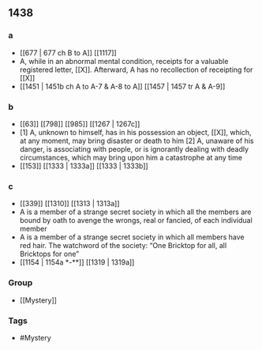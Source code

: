 ## 1438
### a
- [[677 | 677 ch B to A]] [[1117]] 
- A, while in an abnormal mental condition, receipts for a valuable registered letter, [[X]]. Afterward, A has no recollection of receipting for [[X]]
- [[1451 | 1451b ch A to A-7 &amp; A-8 to A]] [[1457 | 1457 tr A &amp; A-9]] 

### b
- [[63]] [[798]] [[985]] [[1267 | 1267c]] 
- [1] A, unknown to himself, has in his possession an object, [[X]], which, at any moment, may bring disaster or death to him [2] A, unaware of his danger, is associating with people, or is ignorantly dealing with deadly circumstances, which may bring upon him a catastrophe at any time
- [[153]] [[1333 | 1333a]] [[1333 | 1333b]] 

### c
- [[339]] [[1310]] [[1313 | 1313a]] 
- A is a member of a strange secret society in which all the members are bound by oath to avenge the wrongs, real or fancied, of each individual member
- A is a member of a strange secret society in which all members have red hair. The watchword of the society: “One Bricktop for all, all Bricktops for one”
- [[1154 | 1154a *-**]] [[1319 | 1319a]] 


### Group
- [[Mystery]]

### Tags
- #Mystery

